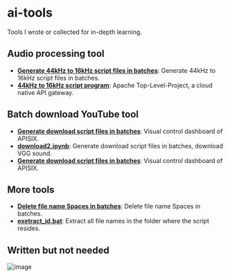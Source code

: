 # ai-tools
Tools I wrote or collected for in-depth learning.

## Audio processing tool

- [**Generate 44kHz to 16kHz script files in batches**](https://github.com/FangSen9000/ai-tools/blob/main/44K%E8%BD%AC16k.ipynb): Generate 44kHz to 16kHz script files in batches.
- [**44kHz to 16kHz script program**](https://github.com/FangSen9000/ai-tools/blob/main/44k%E8%BD%AC16k.bat): Apache Top-Level-Project, a cloud native API gateway.

## Batch download YouTube tool

- [**Generate download script files in batches**](https://github.com/FangSen9000/ai-tools/blob/main/44K%E8%BD%AC16k.ipynb): Visual control dashboard of APISIX.
- [**download2.ipynb**](https://github.com/FangSen9000/ai-tools/blob/main/download2.ipynb): Generate download script files in batches, download VGG sound.
- [**Generate download script files in batches**](https://github.com/FangSen9000/ai-tools/blob/main/44K%E8%BD%AC16k.ipynb): Visual control dashboard of APISIX.

## More tools

- [**Delete file name Spaces in batches**](https://github.com/FangSen9000/ai-tools/blob/main/%E6%89%B9%E9%87%8F%E5%88%A0%E9%99%A4%E6%96%87%E4%BB%B6%E5%90%8D%E7%A9%BA%E6%A0%BC.bat): Delete file name Spaces in batches.
- [**exetract_id.bat**](https://github.com/FangSen9000/ai-tools/blob/main/extract_id.bat): Extract all file names in the folder where the script resides.

## Written but not needed

![image](https://user-images.githubusercontent.com/72308243/226108826-26f9da66-e6c5-49a6-9ace-88b062f7acf3.png)
